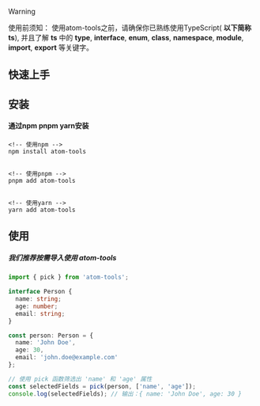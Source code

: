 > [!WARNING]
> 使用前须知：
> 使用atom-tools之前，请确保你已熟练使用TypeScript(  **以下简称ts**), 并且了解 **ts** 中的 **type**, **interface**, **enum**, **class**, **namespace**, **module**, **import**, **export** 等关键字。

## 快速上手


## 安装

#### 通过**npm** **pnpm** **yarn**安装

```
<!-- 使用npm -->
npm install atom-tools


<!-- 使用pnpm -->
pnpm add atom-tools


<!-- 使用yarn -->
yarn add atom-tools

```

## 使用

##### 我们推荐按需导入使用 **atom-tools**

```ts
import { pick } from 'atom-tools'; 

interface Person {
  name: string;
  age: number;
  email: string;
}

const person: Person = {
  name: 'John Doe',
  age: 30,
  email: 'john.doe@example.com'
};

// 使用 pick 函数筛选出 'name' 和 'age' 属性
const selectedFields = pick(person, ['name', 'age']);
console.log(selectedFields); // 输出：{ name: 'John Doe', age: 30 }

```
    
